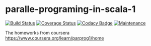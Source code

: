 # paralle-programing-in-scala-1

[![Build Status](https://travis-ci.org/SanCoder-Q/paralle-programing-in-scala-1.svg?branch=master)](https://travis-ci.org/SanCoder-Q/paralle-programing-in-scala-1)
[![Coverage Status](https://img.shields.io/codecov/c/gh/SanCoder-Q/paralle-programing-in-scala-1/master.svg)](https://codecov.io/gh/SanCoder-Q/paralle-programing-in-scala-1)
[![Codacy Badge](https://api.codacy.com/project/badge/Grade/47731368ddc242e395df864f26bfafd6)](https://www.codacy.com/app/sancoder-q/paralle-programing-in-scala-1?utm_source=github.com&amp;utm_medium=referral&amp;utm_content=SanCoder-Q/paralle-programing-in-scala-1&amp;utm_campaign=Badge_Grade)
[![Maintenance](https://img.shields.io/maintenance/yes/2016.svg?maxAge=2592000)]()

The homeworks from coursera https://www.coursera.org/learn/parprog1/home
